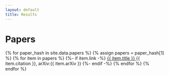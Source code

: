 ```yaml
---
layout: default
title: Results
---
```


# Papers 

<!-- loop over paper files in _data directory -->
{% for paper_hash in site.data.papers %}
{% assign papers = paper_hash[1] %}
{% for item in papers %}
{%- if item.link -%}
<a href="{{ item.link }}"> {{ item.title }} </a> {{ item.citation }}, arXiv:{{ item.arXiv }} 
{%- endif -%}
{% endfor %}
{% endfor %}
